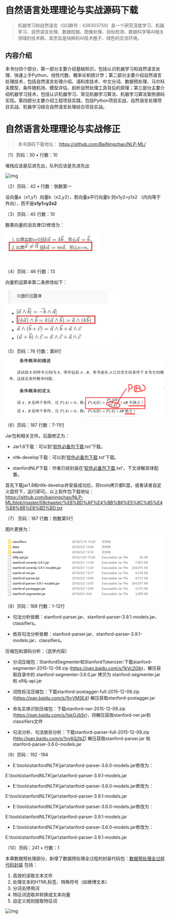  # 自然语言处理理论与实战源码下载
 
> 机器学习和自然语言（QQ群号：436303759）是一个研究深度学习、机器学习、自然语言处理、数据挖掘、图像处理、目标检测、数据科学等AI相关领域的技术群。其宗旨是纯粹的AI技术圈子、绿色的交流环境。


## 内容介绍

本书分四个部分，第一部分主要介绍基础知识，包括认识机器学习和自然语言处理、快速上手Python、线性代数、概率论和统计学；第二部分主要介绍自然语言处理技术，包括自然语言处理介绍、语料库技术、中文分词、数据预处理、马尔科夫模型、条件随机场、模型评估、剖析自然处理工具背后的原理；第三部分主要介绍机器学习技术，包括认识机器学习、常见机器学习算法、机器学习算法案例源码实现。第四部分主要介绍工程项目实践，包括Python项目实战、自然语言处理项目实战、机器学习结合自然语言处理综合项目实战。




# 自然语言处理理论与实战修正

> 本书源码下载地址： <https://github.com/BaiNingchao/NLP-ML/> 

（1）页码：30  •  行数：10

堆栈应该是后进先出，队列应该是先进先出

![img](http://download.broadview.com.cn/Original/19030c92007afb783abd)

（2）页码：42  •  行数：倒数第一  

设向量a（x1,y1）向量b（x2,y2），若向量a平行向量b 则x1y2=y1x2 （内向等于外向），而不是**x1y1=y2x2**

（3）页码：45    行数：10  

数乘向量的消去律(2)修改为：

![1562661058162](https://github.com/bainingchao/imgurl/blob/master/typoraImg/20190709/1562661058162.png?raw=true)

​                                           

（4）页码：46   行数：13 

向量积运算率第二条修改如下：

   ![1562661092346](https://github.com/bainingchao/imgurl/blob/master/typoraImg/20190709/1562661092346.png?raw=true)

（5）页码：76   行数：第8行 

![1562661120585](https://github.com/bainingchao/imgurl/blob/master/typoraImg/20190709/1562661120585.png?raw=true)

 （6）页码：187 行数：7-11行

Jar包和相关文件。后面修正为：

- Jar1.8下载：可以到‘[软件必备包下载](https://github.com/BaiNingchao/NLP-ML/blob/master/08chapter/%E8%BD%AF%E4%BB%B6%E5%8C%85%E4%B8%8B%E8%BD%BD.txt).txt’下载。

- nltk-develop下载：可以到‘[软件必备包下载](https://github.com/BaiNingchao/NLP-ML/blob/master/08chapter/%E8%BD%AF%E4%BB%B6%E5%8C%85%E4%B8%8B%E8%BD%BD.txt).txt’下载。

- stanfordNLP下载：作者已经封装在‘[软件必备包下载](https://github.com/BaiNingchao/NLP-ML/blob/master/08chapter/%E8%BD%AF%E4%BB%B6%E5%8C%85%E4%B8%8B%E8%BD%BD.txt).txt’，下文讲解具体配置。

首先下载jar1.8和nltk-develop并安装成功后，将tools拷贝都E盘，或者读者自定义盘符下，运行即可。以上软件包下载地址：<https://github.com/bainingchao/NLP-ML/blob/master/08chapter/%E8%BD%AF%E4%BB%B6%E5%8C%85%E4%B8%8B%E8%BD%BD.txt>

（7） 页码：187 行数：倒数第5行

图片更换为：  

![1562661307912](https://github.com/bainingchao/imgurl/blob/master/typoraImg/20190709/1562661307912.png?raw=true)

（8）页码：188 行数：1-12行

- 句法分析依赖：stanford-parser.jar、stanford-parser-3.9.1-models.jar、classifiers。

- 依存句法分析依赖：stanford-parser.jar、stanford-parser-3.9.1-models.jar、classifiers。

压缩包和源码分析：（选学内容）

- 分词压缩包：StanfordSegmenter和StanfordTokenizer:下载stanford-segmenter-2015-12-09.zip (<https://pan.baidu.com/s/1kVc20ib>)，解压获取目录中的 stanford-segmenter-3.6.0.jar 拷贝为 stanford-segmenter.jar和 slf4j-api.jar

- 词性标注压缩包：下载stanford-postagger-full-2015-12-09.zip (https://pan.baidu.com/s/1hrVMSE4) 解压获取stanford-postagger.jar

- 命名实体识别压缩包：下载stanford-ner-2015-12-09.zip (https://pan.baidu.com/s/1skOJb5r)，将解压获取stanford-ner.jar和classifiers文件

- 句法分析、句法依存分析：下载stanford-parser-full-2015-12-09.zip (http://pan.baidu.com/s/1nv6Q2bZ) 解压获取stanford-parser.jar 和 stanford-parser-3.6.0-models.jar

 （9）页码：192 -194

- E:\tools\stanfordNLTK\jar\stanford-parser-3.6.0-models.jar修改为：

E:\tools\stanfordNLTK\jar\stanford-parser-3.9.1-models.jar 

- E:\tools\stanfordNLTK\jar\stanford-parser-3.6.0-models.jar修改为：

E:\tools\stanfordNLTK\jar\stanford-parser-3.9.1-models.jar 

- E:\tools\stanfordNLTK\jar\stanford-parser-3.6.0-models.jar修改为：

E:\tools\stanfordNLTK\jar\stanford-parser-3.9.1-models.jar 

- E:\tools\stanfordNLTK\jar\stanford-parser-3.6.0-models.jar修改为：

E:\tools\stanfordNLTK\jar\stanford-parser-3.9.1-models.jar 

（10）页码：241  •  行数：1 

本章数据预处理部分，新增了数据预处理全过程的封装代码包：[数据预处理全过程代码封装](https://github.com/BaiNingchao/NLP-ML/blob/master/10chapter/text_preprocessing.py)
包括：

1. 高效的读取文本文件
2. 处理文本的HTML标签、特殊符号（如微博文本）
3. 分词去停用词
4. 特征词选取并转换成文本向量
5. 自定义规则提取特征词

![img](http://download.broadview.com.cn/Original/1807b735689c8584c790)



